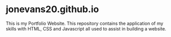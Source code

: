 # jonevans20.github.io
This is my Portfolio Website. This repository contains the application of my skills with HTML, CSS and Javascript
all used to assist in building a website. 
